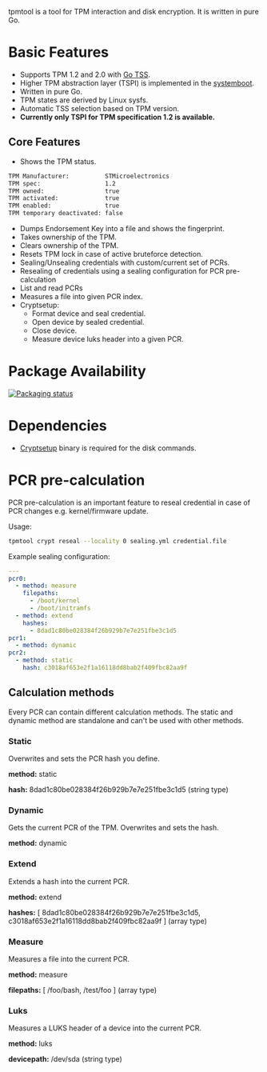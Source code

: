 tpmtool is a tool for TPM interaction and disk encryption. It is written in pure Go.

# Basic Features

-   Supports TPM 1.2 and 2.0 with [Go TSS](https://github.com/google/go-tpm).
-   Higher TPM abstraction layer (TSPI) is implemented in the [systemboot](https://github.com/systemboot/systemboot).
-   Written in pure Go.
-   TPM states are derived by Linux sysfs.
-   Automatic TSS selection based on TPM version.
-   **Currently only TSPI for TPM specification 1.2 is available.**

## Core Features

-   Shows the TPM status.

```bash
TPM Manufacturer:          STMicroelectronics
TPM spec:                  1.2
TPM owned:                 true
TPM activated:             true
TPM enabled:               true
TPM temporary deactivated: false
```

-   Dumps Endorsement Key into a file and shows the fingerprint.
-   Takes ownership of the TPM.
-   Clears ownership of the TPM.
-   Resets TPM lock in case of active bruteforce detection.
-   Sealing/Unsealing credentials with custom/current set of PCRs.
-   Resealing of credentials using a sealing configuration for PCR pre-calculation
-   List and read PCRs
-   Measures a file into given PCR index.
-   Cryptsetup:
    -   Format device and seal credential.
    -   Open device by sealed credential.
    -   Close device.
    -   Measure device luks header into a given PCR.

# Package Availability

[![Packaging status](https://repology.org/badge/vertical-allrepos/qtpass.svg)](https://repology.org/metapackage/tpmtool)

# Dependencies

-   [Cryptsetup](https://gitlab.com/cryptsetup/cryptsetup) binary is required for the disk commands.

# PCR pre-calculation

PCR pre-calculation is an important feature to reseal credential in case of PCR changes e.g. kernel/firmware update.

Usage:

```bash
tpmtool crypt reseal --locality 0 sealing.yml credential.file
```

Example sealing configuration:

```yaml
---
pcr0:
  - method: measure
    filepaths:
      - /boot/kernel
      - /boot/initramfs
  - method: extend
    hashes:
      - 8dad1c80be028384f26b929b7e7e251fbe3c1d5
pcr1:
  - method: dynamic
pcr2:
  - method: static
    hash: c3018af653e2f1a16118dd8bab2f409fbc82aa9f
```

## Calculation methods

Every PCR can contain different calculation methods. The static and dynamic method are standalone and can't be used with other methods.

### Static

Overwrites and sets the PCR hash you define.

**method:** static

**hash:** 8dad1c80be028384f26b929b7e7e251fbe3c1d5 (string type)

### Dynamic

Gets the current PCR of the TPM. Overwrites and sets the hash.

**method:** dynamic

### Extend

Extends a hash into the current PCR.

**method:** extend

**hashes:** [ 8dad1c80be028384f26b929b7e7e251fbe3c1d5, c3018af653e2f1a16118dd8bab2f409fbc82aa9f ] \(array type)

### Measure

Measures a file into the current PCR.

**method:** measure

**filepaths:** [ /foo/bash, /test/foo ] \(array type)

### Luks

Measures a LUKS header of a device into the current PCR.

**method:** luks

**devicepath:** /dev/sda (string type)
